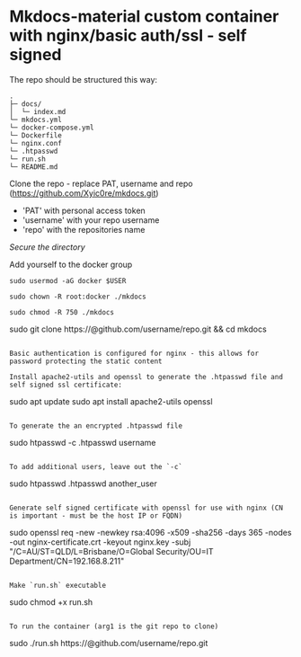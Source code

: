 # Mkdocs-material custom container with nginx/basic auth/ssl - self signed

The repo should be structured this way:

```
.
├─ docs/
│  └─ index.md
└─ mkdocs.yml
└─ docker-compose.yml
└─ Dockerfile
└─ nginx.conf
└─ .htpasswd
└─ run.sh
└─ README.md
```

Clone the repo - replace PAT, username and repo (https://github.com/Xyic0re/mkdocs.git)
 - 'PAT' with personal access token
 - 'username' with your repo username
 - 'repo' with the repositories name

*Secure the directory*

Add yourself to the docker group

```
sudo usermod -aG docker $USER
```

```
sudo chown -R root:docker ./mkdocs
```

```
sudo chmod -R 750 ./mkdocs
```

sudo git clone https://<PAT>@github.com/username/repo.git && cd mkdocs
```

Basic authentication is configured for nginx - this allows for password protecting the static content

Install apache2-utils and openssl to generate the .htpasswd file and self signed ssl certificate:

```
sudo apt update
sudo apt install apache2-utils openssl
```

To generate the an encrypted .htpasswd file

```
sudo htpasswd -c .htpasswd username
```

To add additional users, leave out the `-c`

```
sudo htpasswd .htpasswd another_user
```

Generate self signed certificate with openssl for use with nginx (CN is important - must be the host IP or FQDN)

```
sudo openssl req -new -newkey rsa:4096 -x509 -sha256 -days 365 -nodes -out nginx-certificate.crt -keyout nginx.key -subj "/C=AU/ST=QLD/L=Brisbane/O=Global Security/OU=IT Department/CN=192.168.8.211"
```

Make `run.sh` executable

```
sudo chmod +x run.sh
```

To run the container (arg1 is the git repo to clone)

```
sudo ./run.sh https://<PAT>@github.com/username/repo.git
```